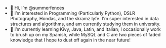 - 👋 Hi, I’m @summerfences
- 👀 I’m interested in Programming (Particularly Python), DSLR Photography, Hondas, and the skramz lyfe. I'm super interested in data structures and algorithms, and am currently studying them in university. 
- 🌱 I’m currently learning Kivy, Java, Latin, and Italian; I occasionally work to brush up on my Spanish, while MySQL and C are two pieces of faded knowledge that I hope to dust off again in the near future! 

<!---
summerfences/summerfences is a ✨ special ✨ repository because its `README.md` (this file) appears on your GitHub profile.
You can click the Preview link to take a look at your changes.
--->
